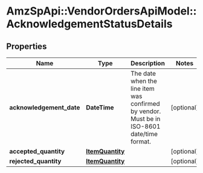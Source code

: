 # AmzSpApi::VendorOrdersApiModel::AcknowledgementStatusDetails

## Properties
Name | Type | Description | Notes
------------ | ------------- | ------------- | -------------
**acknowledgement_date** | **DateTime** | The date when the line item was confirmed by vendor. Must be in ISO-8601 date/time format. | [optional] 
**accepted_quantity** | [**ItemQuantity**](ItemQuantity.md) |  | [optional] 
**rejected_quantity** | [**ItemQuantity**](ItemQuantity.md) |  | [optional] 

